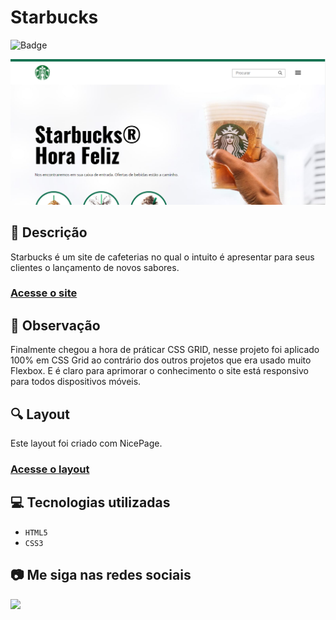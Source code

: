 # Starbucks
![Badge](http://img.shields.io/static/v1?label=STATUS&message=CONCLUIDO&color=GREEN&style=for-the-badge)             

<img src="https://github.com/luizfelipe9627/starbucks/blob/master/images/starbucks.png" alt="Site">

## 📄 Descrição
Starbucks é um site de cafeterias no qual o intuito é apresentar para seus clientes o lançamento de novos sabores.

### <a href="https://luizfelipe9627.github.io/starbucks">Acesse o site</a>

## 📑 Observação
Finalmente chegou a hora de práticar CSS GRID, nesse projeto foi aplicado 100% em CSS Grid ao contrário dos outros projetos que era usado muito Flexbox. E é claro para aprimorar o conhecimento o site está responsivo para todos dispositivos móveis.

## 🔍 Layout
Este layout foi criado com NicePage.
### <a href="https://starbucks.nicepage.io/">Acesse o layout</a>

## 💻 Tecnologias utilizadas

- ``HTML5``
- ``CSS3``

## 📷 Me siga nas redes sociais<br>

<p align="left">
  <a href="https://www.linkedin.com/in/luizfelipe9627/" target="_blank"><img src="https://img.shields.io/badge/-LinkedIn-%230077B5?style=for-the-badge&logo=linkedin&logoColor=white"></a>
</p>
